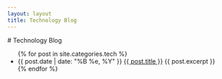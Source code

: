 ```yaml
---
layout: layout
title: Technology Blog
---
```


<section class="content">
# Technology Blog

  <ul class="listing">
    {% for post in site.categories.tech %}
      <li>
        <span>{{ post.date | date: "%B %e, %Y" }}</span>
        <a href="{{ post.url }}">{{ post.title }}</a>
        {{ post.excerpt }}
      </li>
    {% endfor %}
  </ul>

</section>
